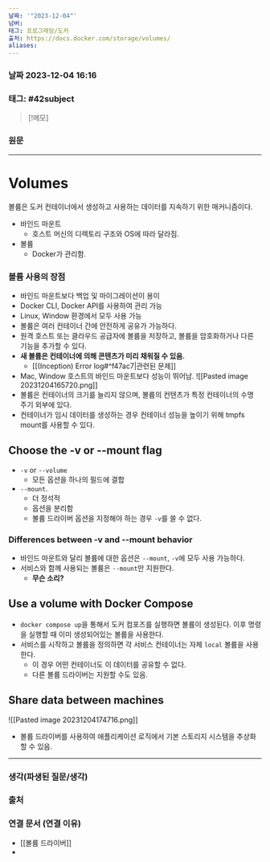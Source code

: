 ```yaml
---
날짜: '"2023-12-04"'
넘버: 
태그: 프로그래밍/도커
출처: https://docs.docker.com/storage/volumes/
aliases:
---
```

### 날짜  2023-12-04 16:16

### 태그: #42subject 

>[!메모]
>

### 원문
---
# Volumes
볼륨은 도커 컨테이너에서 생성하고 사용하는 데이터를 지속하기 위한 매커니즘이다.
- 바인드 마운트
	- 호스트 머신의 디렉토리 구조와 OS에 따라 달라짐.
- 볼륨
	- Docker가 관리함.
### 볼륨 사용의 장점
- 바인드 마운트보다 백업 및 마이그레이션이 용이
- Docker CLI, Docker API를 사용하여 관리 가능
- Linux, Window 환경에서 모두 사용 가능
- 볼륨은 여러 컨테이너 간에 안전하게 공유가 가능하다.
- 원격 호스트 또는 클라우드 공급자에 볼륨을 저장하고, 볼륨을 암호화하거나 다른 기능을 추가할 수 있다.
- **새 볼륨은 컨테이너에 의해 콘텐츠가 미리 채워질 수 있음.** 
	- [[(Inception) Error log#^f47ac7|관련된 문제]]
- Mac, Window 호스트의 바인드 마운트보다 성능이 뛰어남.
![[Pasted image 20231204165720.png]]
- 볼륨은 컨테이너의 크기를 늘리지 않으며, 볼륨의 컨텐츠가 특정 컨테이너의 수명 주기 외부에 있다.
- 컨테이너가 임시 데이터를 생성하는 경우 컨테이너 성능을 높이기 위해 tmpfs mount를 사용할 수 있다.
## Choose the -v or --mount flag
- `-v` or `--volume`
	- 모든 옵션을 하나의 필드에 결합
- `--mount`.
	- 더 정석적
	- 옵션을 분리함
	- 볼륨 드라이버 옵션을 지정해야 하는 경우 `-v`를 쓸 수 없다.
### Differences between -v and --mount behavior
- 바인드 마운트와 달리 볼륨에 대한 옵션은 `--mount`, `-v`에 모두 사용 가능하다.
- 서비스와 함께 사용되는 볼륨은 `--mount`만 지원한다.
	- **무슨 소리?**
## Use a volume with Docker Compose
- `docker compose up`을 통해서 도커 컴포즈를 실행하면 볼륨이 생성된다. 이후 명령을 실행할 때 이미 생성되어있는 볼륨을 사용한다.
- 서비스를 시작하고 볼륨을 정의하면 각 서비스 컨테이너는 자체 `local` 볼륨을 사용한다.
	- 이 경우 어떤 컨테이너도 이 데이터를 공유할 수 없다.
	- 다른 볼륨 드라이버는 지원할 수도 있음.
## Share data between machines
![[Pasted image 20231204174716.png]]
- 볼륨 드라이버를 사용하여 애플리케이션 로직에서 기본 스토리지 시스템을 추상화할 수 있음.

---
### 생각(파생된 질문/생각)

### 출처

### 연결 문서 (연결 이유)
- [[볼륨 드라이버]]
- 